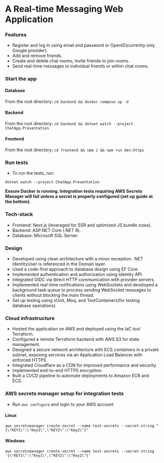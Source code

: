 # A Real-time Messaging Web Application

### Features
* Register and log in using email and password or OpenID(currently only Google provider).
* Add and remove friends.
* Create and delete chat rooms; invite friends to join rooms.
* Send real-time messages to individual friends or within chat rooms.

### Start the app
  #### Database
  From the root directory:
  ```cd backend && docker compose up -d```
  #### Backend
  From the root directory:
  ```cd backend && dotnet watch --project ChatApp.Presentation```
  #### Frontend
  From the root directory:
  ```cd frontend && npm i && npm run dev:https```

### Run tests
* To run the tests, run:

```
dotnet watch --project ChatApp.Presentation
```
**Ensure Docker is running. Integration tests requiring AWS Secrets Manager will fail unless a secret is properly configured (set up guide at the bottom).**

### Tech-stack
* Frontend: Next.js (leveraged for SSR and optimized JS bundle sizes).
* Backend: ASP.NET Core (.NET 9).
* Database: Microsoft SQL Server.

### Design
* Developed using clean architecture with a minor exception: .NET IdentityUser is referenced in the Domain layer.
* Used a code-first approach to database design using EF Core.
* Implemented authentication and authorization using Identity API.
* Integrated OIDC via direct HTTP communication with provider servers.
* Implemented real-time notifications using WebSockets and developed a background task queue to process sending WebSocket messages to clients without blocking the main thread. 
* Set up testing using xUnit, Moq, and TestContainers(for testing database operations).

### Cloud infrastructure
* Hosted the application on AWS and deployed using the IaC tool Terraform.
* Configured a remote Terraform backend with AWS S3 for state management.
* Designed a secure network architecture with ECS containers in a private subnet, exposing services via an Application Load Balancer with enforced HTTPS.
* Integrated Cloudflare as a CDN for improved performance and security.
* Implemented end-to-end HTTPS encryption.
* Built a CI/CD pipeline to automate deployments to Amazon ECR and ECS.

### AWS secrets manager setup for integration tests
* Run ```aws configure``` and login to your AWS account
#### Linux
```aws secretsmanager create-secret --name test-secrets --secret-string "{\"KEY1\":\"Key1\",\"KEY2\":\"Key2\"}"```
#### Windows
```aws secretsmanager create-secret --name test-secrets --secret-string '{\"KEY1\":\"Key1\",\"KEY2\":\"Key2\"}'```

